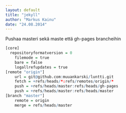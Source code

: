 ```yaml
---
layout: default
title: "jekyll"
author: "Markus Kainu"
date: "24.08.2014"
---
```




Pushaa masteri sekä maste että gh-pages brancheihin


```r
[core]
  repositoryformatversion = 0
	filemode = true
	bare = false
	logallrefupdates = true
[remote "origin"]
	url = git@github.com:muuankarski/luntti.git
	fetch = +refs/heads/*:refs/remotes/origin/*
	push = +refs/heads/master:refs/heads/gh-pages 
	push = +refs/heads/master:refs/heads/master 
[branch "master"]
	remote = origin
	merge = refs/heads/master
```



